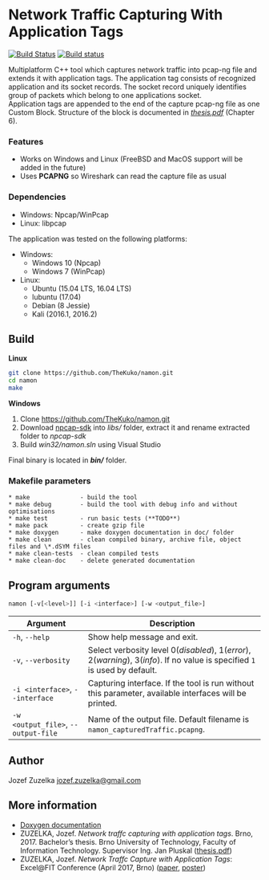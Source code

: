 Network Traffic Capturing With Application Tags
===
[![Build Status](https://travis-ci.org/TheKuko/namon.svg?branch=master)](https://travis-ci.org/TheKuko/namon)
[![Build status](https://ci.appveyor.com/api/projects/status/gow7petki0obew78?svg=true)](https://ci.appveyor.com/project/TheKuko/namon)


Multiplatform C++ tool which captures network traffic into pcap-ng file and extends it with application tags. 
The application tag consists of recognized application and its socket records. The socket record uniquely identifies group of packets which belong to one applications socket.  
Application tags are appended to the end of the capture pcap-ng file as one Custom Block. Structure of the block is documented in *[thesis.pdf](https://thekuko.github.io/BP/docs/thesis.pdf)* (Chapter 6).

### Features ###
- Works on Windows and Linux (FreeBSD and MacOS support will be added in the future)
- Uses **PCAPNG** so Wireshark can read the capture file as usual

### Dependencies ###
- Windows: Npcap/WinPcap
- Linux: libpcap

The application was tested on the following platforms:
- Windows:
    - Windows 10 (Npcap)
    - Windows 7 (WinPcap)
- Linux:
    - Ubuntu (15.04 LTS, 16.04 LTS)
    - lubuntu (17.04)
    - Debian (8 Jessie)
    - Kali (2016.1, 2016.2)

## Build
**Linux**    
```bash
git clone https://github.com/TheKuko/namon.git
cd namon
make
```

**Windows**
1. Clone https://github.com/TheKuko/namon.git
2. Download [npcap-sdk](https://nmap.org/npcap/) into _libs/_ folder, extract it and rename extracted folder to *npcap-sdk*
3. Build *win32/namon.sln* using Visual Studio

Final binary is located in **_bin/_** folder.

### Makefile parameters

    * make              - build the tool
    * make debug        - build the tool with debug info and without optimisations
    * make test         - run basic tests (**TODO**)
    * make pack         - create gzip file
    * make doxygen      - make doxygen documentation in doc/ folder
    * make clean        - clean compiled binary, archive file, object files and \*.dSYM files
    * make clean-tests  - clean compiled tests
    * make clean-doc    - delete generated documentation

[//]: # (    * make clean-all    - clean, clean-tests, clean-doc)
[//]: # (    * make libs         - run helper script to download & install PF_RING/netmap/PFQ [interactive])
[//]: # (    * make pf_ring      - build against PF_RING downloaded in libs/ folder)
[//]: # (    * make netmap       - build against netmap downloaded in libs/ folder)
[//]: # (    * make pfq          - build against PFQ downloaded in libs/ folder)

## Program arguments
```bash
namon [-v[<level>]] [-i <interface>] [-w <output_file>]
```

|Argument                                |Description                                                                                                                    |
|----------------------------------------|-------------------------------------------------------------------------------------------------------------------------------|
|`-h`, `--help`                          |Show help message and exit.                                                                                                    |
|`-v`, `--verbosity`                     |Select verbosity level 0(_disabled_), 1(_error_), 2(_warning_), 3(_info_). If no value is specified `1` is used by default.    |
|`-i <interface>`, `--interface`         |Capturing interface. If the tool is run without this parameter, available interfaces will be printed.                          |
|`-w <output_file>`, `--output-file`     |Name of the output file. Default filename is `namon_capturedTraffic.pcapng`.                                                    |

## Author
Jozef Zuzelka <jozef.zuzelka@gmail.com>

## More information

* [Doxygen documentation](https://thekuko.github.io/BP/docs/html/index.xhtml)
* ZUZELKA, Jozef. *Network traffc capturing with application tags*. Brno, 2017. Bachelor’s thesis. Brno University of Technology, Faculty of Information Technology. Supervisor Ing. Jan Pluskal ([thesis.pdf](https://thekuko.github.io/BP/docs/thesis.pdf))
* ZUZELKA, Jozef. _Network Traffc Capture with Application Tags_: Excel@FIT Conference (April 2017, Brno) ([paper](https://thekuko.github.io/BP/docs/clanek.pdf), [poster](https://thekuko.github.io/BP/docs/poster.pdf))
